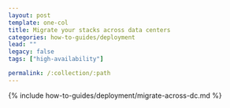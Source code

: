 ```yaml
---
layout: post
template: one-col
title: Migrate your stacks across data centers
categories: how-to-guides/deployment
lead: ""
legacy: false
tags: ["high-availability"]

permalink: /:collection/:path
---
```

{% include how-to-guides/deployment/migrate-across-dc.md %}